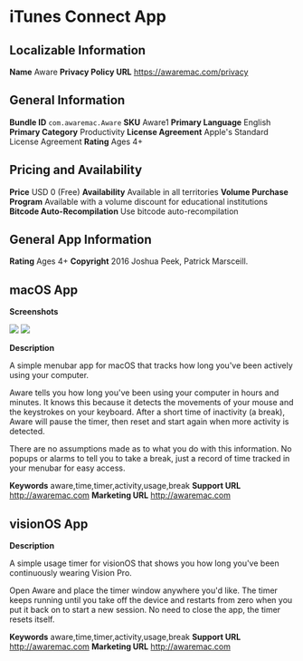 # iTunes Connect App

## Localizable Information

**Name** Aware
**Privacy Policy URL** https://awaremac.com/privacy

## General Information

**Bundle ID** `com.awaremac.Aware`
**SKU** Aware1
**Primary Language** English
**Primary Category** Productivity
**License Agreement** Apple's Standard License Agreement
**Rating** Ages 4+

## Pricing and Availability

**Price** USD 0 (Free)
**Availability** Available in all territories
**Volume Purchase Program** Available with a volume discount for educational institutions
**Bitcode Auto-Recompilation** Use bitcode auto-recompilation

## General App Information

**Rating** Ages 4+
**Copyright** 2016 Joshua Peek, Patrick Marsceill.

## macOS App

**Screenshots**

![](https://github.com/josh/Aware/blob/01eafd94e497221940242d4489e9c7f702472b89/assets/images/screenshot1.png)
![](https://github.com/josh/Aware/blob/01eafd94e497221940242d4489e9c7f702472b89/assets/images/screenshot2.png)

**Description**

A simple menubar app for macOS that tracks how long you've been actively using your computer.

Aware tells you how long you've been using your computer in hours and minutes. It knows this because it detects the movements of your mouse and the keystrokes on your keyboard. After a short time of inactivity (a break), Aware will pause the timer, then reset and start again when more activity is detected.

There are no assumptions made as to what you do with this information. No popups or alarms to tell you to take a break, just a record of time tracked in your menubar for easy access.

**Keywords** aware,time,timer,activity,usage,break
**Support URL** http://awaremac.com
**Marketing URL** http://awaremac.com

## visionOS App

**Description**

A simple usage timer for visionOS that shows you how long you've been continuously wearing Vision Pro.

Open Aware and place the timer window anywhere you'd like. The timer keeps running until you take off the device and restarts from zero when you put it back on to start a new session. No need to close the app, the timer resets itself.

**Keywords** aware,time,timer,activity,usage,break
**Support URL** http://awaremac.com
**Marketing URL** http://awaremac.com
